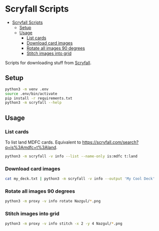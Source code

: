 # Scryfall Scripts
- [Scryfall Scripts](#scryfall-scripts)
  - [Setup](#setup)
  - [Usage](#usage)
    - [List cards](#list-cards)
    - [Download card images](#download-card-images)
    - [Rotate all images 90 degrees](#rotate-all-images-90-degrees)
    - [Stitch images into grid](#stitch-images-into-grid)

Scripts for downloading stuff from [Scryfall](https://scryfall.com).

## Setup

```bash
python3 -m venv .env
source .env/bin/activate
pip install -r requirements.txt
python3 -m scryfall --help
```

## Usage

### List cards

To list land MDFC cards. Equivalent to https://scryfall.com/search?q=is%3Amdfc+t%3Aland.
```bash
python3 -m scryfall -v info --list --name-only is:mdfc t:land
```

### Download card images

```bash
cat my_deck.txt | python3 -m scryfall -v info --output 'My Cool Deck'
```

### Rotate all images 90 degrees

```bash
python3 -m proxy -v info rotate Nazgul/*.png
```

### Stitch images into grid

```bash
python3 -m proxy -v info stitch -x 2 -y 4 Nazgul/*.png
```
